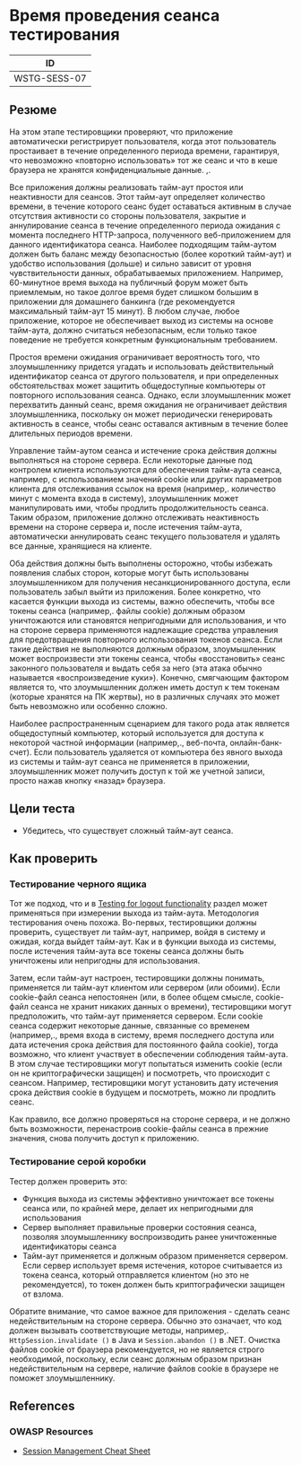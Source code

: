# Время проведения сеанса тестирования

| ID |
| ------------- |
| WSTG-SESS-07 |

## Резюме

На этом этапе тестировщики проверяют, что приложение автоматически регистрирует пользователя, когда этот пользователь простаивает в течение определенного периода времени, гарантируя, что невозможно «повторно использовать» тот же сеанс и что в кеше браузера не хранятся конфиденциальные данные. ,.

Все приложения должны реализовать тайм-аут простоя или неактивности для сеансов. Этот тайм-аут определяет количество времени, в течение которого сеанс будет оставаться активным в случае отсутствия активности со стороны пользователя, закрытие и аннулирование сеанса в течение определенного периода ожидания с момента последнего HTTP-запроса, полученного веб-приложением для данного идентификатора сеанса. Наиболее подходящим тайм-аутом должен быть баланс между безопасностью (более короткий тайм-аут) и удобство использования (дольше) и сильно зависит от уровня чувствительности данных, обрабатываемых приложением. Например, 60-минутное время выхода на публичный форум может быть приемлемым, но такое долгое время будет слишком большим в приложении для домашнего банкинга (где рекомендуется максимальный тайм-аут 15 минут). В любом случае, любое приложение, которое не обеспечивает выход из системы на основе тайм-аута, должно считаться небезопасным, если только такое поведение не требуется конкретным функциональным требованием.

Простоя времени ожидания ограничивает вероятность того, что злоумышленнику придется угадать и использовать действительный идентификатор сеанса от другого пользователя, и при определенных обстоятельствах может защитить общедоступные компьютеры от повторного использования сеанса. Однако, если злоумышленник может перехватить данный сеанс, время ожидания не ограничивает действия злоумышленника, поскольку он может периодически генерировать активность в сеансе, чтобы сеанс оставался активным в течение более длительных периодов времени.

Управление тайм-аутом сеанса и истечение срока действия должны выполняться на стороне сервера. Если некоторые данные под контролем клиента используются для обеспечения тайм-аута сеанса, например, с использованием значений cookie или других параметров клиента для отслеживания ссылок на время (например,. количество минут с момента входа в систему), злоумышленник может манипулировать ими, чтобы продлить продолжительность сеанса. Таким образом, приложение должно отслеживать неактивность времени на стороне сервера и, после истечения тайм-аута, автоматически аннулировать сеанс текущего пользователя и удалять все данные, хранящиеся на клиенте.

Оба действия должны быть выполнены осторожно, чтобы избежать появления слабых сторон, которые могут быть использованы злоумышленником для получения несанкционированного доступа, если пользователь забыл выйти из приложения. Более конкретно, что касается функции выхода из системы, важно обеспечить, чтобы все токены сеанса (например,. файлы cookie) должным образом уничтожаются или становятся непригодными для использования, и что на стороне сервера применяются надлежащие средства управления для предотвращения повторного использования токенов сеанса. Если такие действия не выполняются должным образом, злоумышленник может воспроизвести эти токены сеанса, чтобы «восстановить» сеанс законного пользователя и выдать себя за него (эта атака обычно называется «воспроизведение куки»). Конечно, смягчающим фактором является то, что злоумышленник должен иметь доступ к тем токенам (которые хранятся на ПК жертвы), но в различных случаях это может быть невозможно или особенно сложно.

Наиболее распространенным сценарием для такого рода атак является общедоступный компьютер, который используется для доступа к некоторой частной информации (например,., веб-почта, онлайн-банк-счет). Если пользователь удаляется от компьютера без явного выхода из системы и тайм-аут сеанса не применяется в приложении, злоумышленник может получить доступ к той же учетной записи, просто нажав кнопку «назад» браузера.

## Цели теста

- Убедитесь, что существует сложный тайм-аут сеанса.

## Как проверить

### Тестирование черного ящика

Тот же подход, что и в [Testing for logout functionality](06-Testing_for_Logout_Functionality.md) раздел может применяться при измерении выхода из тайм-аута.
Методология тестирования очень похожа. Во-первых, тестировщики должны проверить, существует ли тайм-аут, например, войдя в систему и ожидая, когда выйдет тайм-аут. Как и в функции выхода из системы, после истечения тайм-аута все токены сеанса должны быть уничтожены или непригодны для использования.

Затем, если тайм-аут настроен, тестировщики должны понимать, применяется ли тайм-аут клиентом или сервером (или обоими). Если cookie-файл сеанса непостоянен (или, в более общем смысле, cookie-файл сеанса не хранит никаких данных о времени), тестировщики могут предположить, что тайм-аут применяется сервером. Если cookie сеанса содержит некоторые данные, связанные со временем (например,., время входа в систему, время последнего доступа или дата истечения срока действия для постоянного файла cookie), тогда возможно, что клиент участвует в обеспечении соблюдения тайм-аута. В этом случае тестировщики могут попытаться изменить cookie (если он не криптографически защищен) и посмотреть, что происходит с сеансом. Например, тестировщики могут установить дату истечения срока действия cookie в будущем и посмотреть, можно ли продлить сеанс.

Как правило, все должно проверяться на стороне сервера, и не должно быть возможности, перенастроив cookie-файлы сеанса в прежние значения, снова получить доступ к приложению.

### Тестирование серой коробки

Тестер должен проверить это:

- Функция выхода из системы эффективно уничтожает все токены сеанса или, по крайней мере, делает их непригодными для использования
- Сервер выполняет правильные проверки состояния сеанса, позволяя злоумышленнику воспроизводить ранее уничтоженные идентификаторы сеанса
- Тайм-аут применяется и должным образом применяется сервером. Если сервер использует время истечения, которое считывается из токена сеанса, который отправляется клиентом (но это не рекомендуется), то токен должен быть криптографически защищен от взлома.

Обратите внимание, что самое важное для приложения - сделать сеанс недействительным на стороне сервера. Обычно это означает, что код должен вызывать соответствующие методы, например,. `HttpSession.invalidate ()` в Java и `Session.abandon ()` в .NET. Очистка файлов cookie от браузера рекомендуется, но не является строго необходимой, поскольку, если сеанс должным образом признан недействительным на сервере, наличие файлов cookie в браузере не поможет злоумышленнику.

## References

### OWASP Resources

- [Session Management Cheat Sheet](https://cheatsheetseries.owasp.org/cheatsheets/Session_Management_Cheat_Sheet.html)
